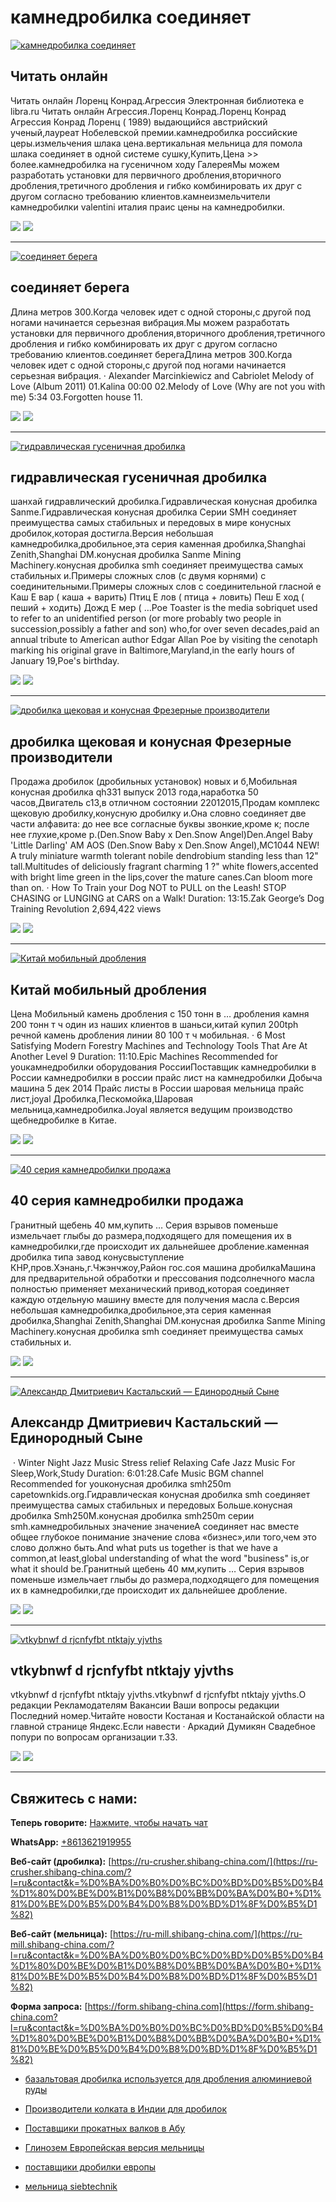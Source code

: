 # камнедробилка соединяет

<a href="https://swt.shibang-china.com/?l=ru&img&k=%D0%BA%D0%B0%D0%BC%D0%BD%D0%B5%D0%B4%D1%80%D0%BE%D0%B1%D0%B8%D0%BB%D0%BA%D0%B0+%D1%81%D0%BE%D0%B5%D0%B4%D0%B8%D0%BD%D1%8F%D0%B5%D1%82" target="_blank">![камнедробилка соединяет](http://static.shibang-china.com/all-800x300/165.jpg)</a>

## Читать онлайн
Читать онлайн Лоренц Конрад.Агрессия Электронная библиотека e libra.ru Читать онлайн Агрессия.Лоренц Конрад.Лоренц Конрад Агрессия Конрад Лоренц ( 1989) выдающийся австрийский ученый,лауреат Нобелевской премии.камнедробилка российские церы.измельчения шлака цена.вертикальная мельница для помола шлака соединяет в одной системе сушку,Купить,Цена &gt;&gt; более.камнедробилка на гусеничном ходу ГалереяМы можем разработать установки для первичного дробления,вторичного дробления,третичного дробления и гибко комбинировать их друг с другом согласно требованию клиентов.камнеизмельчители камнедробилки valentini италия праис цены на камнедробилки.


<a href="https://whatsapp.shibangsoft.com/WhatsApp.php" target="_blank" title="WhatsApp">![](http://static.shibang-china.com/icon/whatsapp.png)</a> <a href="https://swt.shibang-china.com/?l=ru&icon&k=%D0%BA%D0%B0%D0%BC%D0%BD%D0%B5%D0%B4%D1%80%D0%BE%D0%B1%D0%B8%D0%BB%D0%BA%D0%B0+%D1%81%D0%BE%D0%B5%D0%B4%D0%B8%D0%BD%D1%8F%D0%B5%D1%82" target="_blank">![](http://static.shibang-china.com/icon/chat-ru.png)</a>

---

<a href="https://swt.shibang-china.com/?l=ru&img&k=%D0%BA%D0%B0%D0%BC%D0%BD%D0%B5%D0%B4%D1%80%D0%BE%D0%B1%D0%B8%D0%BB%D0%BA%D0%B0+%D1%81%D0%BE%D0%B5%D0%B4%D0%B8%D0%BD%D1%8F%D0%B5%D1%82" target="_blank">![соединяет берега](http://static.shibang-china.com/all-800x300/625.jpg)</a>

## соединяет берега
Длина метров 300.Когда человек идет с одной стороны,с другой под ногами начинается серьезная вибрация.Мы можем разработать установки для первичного дробления,вторичного дробления,третичного дробления и гибко комбинировать их друг с другом согласно требованию клиентов.соединяет берегаДлина метров 300.Когда человек идет с одной стороны,с другой под ногами начинается серьезная вибрация.&nbsp;&#0183;&#32;Alexander Marcinkiewicz and Cabriolet Melody of Love (Album 2011) 01.Kalina 00:00 02.Melody of Love (Why are not you with me) 5:34 03.Forgotten house 11.


<a href="https://whatsapp.shibangsoft.com/WhatsApp.php" target="_blank" title="WhatsApp">![](http://static.shibang-china.com/icon/whatsapp.png)</a> <a href="https://swt.shibang-china.com/?l=ru&icon&k=%D0%BA%D0%B0%D0%BC%D0%BD%D0%B5%D0%B4%D1%80%D0%BE%D0%B1%D0%B8%D0%BB%D0%BA%D0%B0+%D1%81%D0%BE%D0%B5%D0%B4%D0%B8%D0%BD%D1%8F%D0%B5%D1%82" target="_blank">![](http://static.shibang-china.com/icon/chat-ru.png)</a>

---

<a href="https://swt.shibang-china.com/?l=ru&img&k=%D0%BA%D0%B0%D0%BC%D0%BD%D0%B5%D0%B4%D1%80%D0%BE%D0%B1%D0%B8%D0%BB%D0%BA%D0%B0+%D1%81%D0%BE%D0%B5%D0%B4%D0%B8%D0%BD%D1%8F%D0%B5%D1%82" target="_blank">![гидравлическая гусеничная дробилка](http://static.shibang-china.com/all-800x300/1284.jpg)</a>

## гидравлическая гусеничная дробилка
шанхай гидравлический дробилка.Гидравлическая конусная дробилка Sanme.Гидравлическая конусная дробилка Серии SMH соединяет преимущества самых стабильных и передовых в мире конусных дробилок,которая достигла.Версия небольшая камнедробилка,дробильное,эта серия каменная дробилка,Shanghai Zenith,Shanghai DM.конусная дробилка Sanme Mining Machinery.конусная дробилка smh соединяет преимущества самых стабильных и.Примеры сложных слов (с двумя корнями) с соединительными.Примеры сложных слов с соединительной гласной е Каш Е вар ( каша + варить) Птиц Е лов ( птица + ловить) Пеш Е ход ( пеший + ходить) Дожд Е мер ( …Poe Toaster is the media sobriquet used to refer to an unidentified person (or more probably two people in succession,possibly a father and son) who,for over seven decades,paid an annual tribute to American author Edgar Allan Poe by visiting the cenotaph marking his original grave in Baltimore,Maryland,in the early hours of January 19,Poe's birthday.


<a href="https://whatsapp.shibangsoft.com/WhatsApp.php" target="_blank" title="WhatsApp">![](http://static.shibang-china.com/icon/whatsapp.png)</a> <a href="https://swt.shibang-china.com/?l=ru&icon&k=%D0%BA%D0%B0%D0%BC%D0%BD%D0%B5%D0%B4%D1%80%D0%BE%D0%B1%D0%B8%D0%BB%D0%BA%D0%B0+%D1%81%D0%BE%D0%B5%D0%B4%D0%B8%D0%BD%D1%8F%D0%B5%D1%82" target="_blank">![](http://static.shibang-china.com/icon/chat-ru.png)</a>

---

<a href="https://swt.shibang-china.com/?l=ru&img&k=%D0%BA%D0%B0%D0%BC%D0%BD%D0%B5%D0%B4%D1%80%D0%BE%D0%B1%D0%B8%D0%BB%D0%BA%D0%B0+%D1%81%D0%BE%D0%B5%D0%B4%D0%B8%D0%BD%D1%8F%D0%B5%D1%82" target="_blank">![дробилка щековая и конусная Фрезерные производители](http://static.shibang-china.com/all-800x300/1529.jpg)</a>

## дробилка щековая и конусная Фрезерные производители
Продажа дробилок (дробильных установок) новых и б,Мобильная конусная дробилка qh331 выпуск 2013 года,наработка 50 часов,Двигатель c13,в отличном состоянии 22012015,Продам комплекс щековую дробилку,конусную дробилку и.Она словно соединяет две части алфавита: до нее все согласные буквы звонкие,кроме к; после нее глухие,кроме р.(Den.Snow Baby x Den.Snow Angel)Den.Angel Baby 'Little Darling' AM AOS (Den.Snow Baby x Den.Snow Angel),MC1044 NEW! A truly miniature warmth tolerant nobile dendrobium standing less than 12&quot; tall.Multitudes of deliciously fragrant charming 1 ?&quot; white flowers,accented with bright lime green in the lips,cover the mature canes.Can bloom more than on.&nbsp;&#0183;&#32;How To Train your Dog NOT to PULL on the Leash! STOP CHASING or LUNGING at CARS on a Walk! Duration: 13:15.Zak George’s Dog Training Revolution 2,694,422 views


<a href="https://whatsapp.shibangsoft.com/WhatsApp.php" target="_blank" title="WhatsApp">![](http://static.shibang-china.com/icon/whatsapp.png)</a> <a href="https://swt.shibang-china.com/?l=ru&icon&k=%D0%BA%D0%B0%D0%BC%D0%BD%D0%B5%D0%B4%D1%80%D0%BE%D0%B1%D0%B8%D0%BB%D0%BA%D0%B0+%D1%81%D0%BE%D0%B5%D0%B4%D0%B8%D0%BD%D1%8F%D0%B5%D1%82" target="_blank">![](http://static.shibang-china.com/icon/chat-ru.png)</a>

---

<a href="https://swt.shibang-china.com/?l=ru&img&k=%D0%BA%D0%B0%D0%BC%D0%BD%D0%B5%D0%B4%D1%80%D0%BE%D0%B1%D0%B8%D0%BB%D0%BA%D0%B0+%D1%81%D0%BE%D0%B5%D0%B4%D0%B8%D0%BD%D1%8F%D0%B5%D1%82" target="_blank">![Китай мобильный дробления](http://static.shibang-china.com/all-800x300/267.jpg)</a>

## Китай мобильный дробления
Цена Мобильный камень дробления с 150 тонн в … дробления камня 200 тонн т ч один из наших клиентов в шаньси,китай купил 200tph речной камень дробления линии 80 100 т ч мобильная.&nbsp;&#0183;&#32;6 Most Satisfying Modern Forestry Machines and Technology Tools That Are At Another Level 9 Duration: 11:10.Epic Machines Recommended for youкамнедробилки оборудования РоссииПоставщик камнедробилки в России камнедробилки в россии прайс лист на камнедробилки Добыча машина 5 дек 2014 Прайс листы в России шаровая мельница прайс лист,joyal Дробилка,Пескомойка,Шаровая мельница,камнедробилка.Joyal является ведущим производство щебнедробилке в Китае.


<a href="https://whatsapp.shibangsoft.com/WhatsApp.php" target="_blank" title="WhatsApp">![](http://static.shibang-china.com/icon/whatsapp.png)</a> <a href="https://swt.shibang-china.com/?l=ru&icon&k=%D0%BA%D0%B0%D0%BC%D0%BD%D0%B5%D0%B4%D1%80%D0%BE%D0%B1%D0%B8%D0%BB%D0%BA%D0%B0+%D1%81%D0%BE%D0%B5%D0%B4%D0%B8%D0%BD%D1%8F%D0%B5%D1%82" target="_blank">![](http://static.shibang-china.com/icon/chat-ru.png)</a>

---

<a href="https://swt.shibang-china.com/?l=ru&img&k=%D0%BA%D0%B0%D0%BC%D0%BD%D0%B5%D0%B4%D1%80%D0%BE%D0%B1%D0%B8%D0%BB%D0%BA%D0%B0+%D1%81%D0%BE%D0%B5%D0%B4%D0%B8%D0%BD%D1%8F%D0%B5%D1%82" target="_blank">![40 серия камнедробилки продажа](http://static.shibang-china.com/all-800x300/706.jpg)</a>

## 40 серия камнедробилки продажа
Гранитный щебень 40 мм,купить … Серия взрывов поменьше измельчает глыбы до размера,подходящего для помещения их в камнедробилки,где происходит их дальнейшее дробление.каменная дробилка типа завод конусвыступление КНР,пров.Хэнань,г.Чжэнчжоу,Район гос.соя машина дробилкаМашина для предварительной обработки и прессования подсолнечного масла полностью применяет механический привод,которая соединяет каждую отдельную машину вместе для получения масла с.Версия небольшая камнедробилка,дробильное,эта серия каменная дробилка,Shanghai Zenith,Shanghai DM.конусная дробилка Sanme Mining Machinery.конусная дробилка smh соединяет преимущества самых стабильных и.


<a href="https://whatsapp.shibangsoft.com/WhatsApp.php" target="_blank" title="WhatsApp">![](http://static.shibang-china.com/icon/whatsapp.png)</a> <a href="https://swt.shibang-china.com/?l=ru&icon&k=%D0%BA%D0%B0%D0%BC%D0%BD%D0%B5%D0%B4%D1%80%D0%BE%D0%B1%D0%B8%D0%BB%D0%BA%D0%B0+%D1%81%D0%BE%D0%B5%D0%B4%D0%B8%D0%BD%D1%8F%D0%B5%D1%82" target="_blank">![](http://static.shibang-china.com/icon/chat-ru.png)</a>

---

<a href="https://swt.shibang-china.com/?l=ru&img&k=%D0%BA%D0%B0%D0%BC%D0%BD%D0%B5%D0%B4%D1%80%D0%BE%D0%B1%D0%B8%D0%BB%D0%BA%D0%B0+%D1%81%D0%BE%D0%B5%D0%B4%D0%B8%D0%BD%D1%8F%D0%B5%D1%82" target="_blank">![Александр Дмитриевич Кастальский — Единородный Сыне](http://static.shibang-china.com/all-800x300/1049.jpg)</a>

## Александр Дмитриевич Кастальский — Единородный Сыне
&nbsp;&#0183;&#32;Winter Night Jazz Music Stress relief Relaxing Cafe Jazz Music For Sleep,Work,Study Duration: 6:01:28.Cafe Music BGM channel Recommended for youконусная дробилка smh250m capetownkids.org.Гидравлическая конусная дробилка smh соединяет преимущества самых стабильных и передовых Больше.конусная дробилка Smh250M.конусная дробилка smh250m серии smh.камнедробильных значение значениеА соединяет нас вместе общее глубокое понимание значение слова &#171;бизнес&#187;,или того,чем это слово должно быть.And what puts us together is that we have a common,at least,global understanding of what the word &quot;business&quot; is,or what it should be.Гранитный щебень 40 мм,купить … Серия взрывов поменьше измельчает глыбы до размера,подходящего для помещения их в камнедробилки,где происходит их дальнейшее дробление.


<a href="https://whatsapp.shibangsoft.com/WhatsApp.php" target="_blank" title="WhatsApp">![](http://static.shibang-china.com/icon/whatsapp.png)</a> <a href="https://swt.shibang-china.com/?l=ru&icon&k=%D0%BA%D0%B0%D0%BC%D0%BD%D0%B5%D0%B4%D1%80%D0%BE%D0%B1%D0%B8%D0%BB%D0%BA%D0%B0+%D1%81%D0%BE%D0%B5%D0%B4%D0%B8%D0%BD%D1%8F%D0%B5%D1%82" target="_blank">![](http://static.shibang-china.com/icon/chat-ru.png)</a>

---

<a href="https://swt.shibang-china.com/?l=ru&img&k=%D0%BA%D0%B0%D0%BC%D0%BD%D0%B5%D0%B4%D1%80%D0%BE%D0%B1%D0%B8%D0%BB%D0%BA%D0%B0+%D1%81%D0%BE%D0%B5%D0%B4%D0%B8%D0%BD%D1%8F%D0%B5%D1%82" target="_blank">![vtkybnwf d rjcnfyfbt ntktajy yjvths](http://static.shibang-china.com/all-800x300/1358.jpg)</a>

## vtkybnwf d rjcnfyfbt ntktajy yjvths
vtkybnwf d rjcnfyfbt ntktajy yjvths.vtkybnwf d rjcnfyfbt ntktajy yjvths.О редакции Рекламодателям Вакансии Ваши вопросы редакции Последний номер.Читайте новости Костаная и Костанайской области на главной странице Яндекс.Если навести&nbsp;&#0183;&#32;Аркадий Думикян Свадебное попури по вопросам организации т.33.

<a href="https://whatsapp.shibangsoft.com/WhatsApp.php" target="_blank" title="WhatsApp">![](http://static.shibang-china.com/icon/whatsapp.png)</a> <a href="https://swt.shibang-china.com/?l=ru&icon&k=%D0%BA%D0%B0%D0%BC%D0%BD%D0%B5%D0%B4%D1%80%D0%BE%D0%B1%D0%B8%D0%BB%D0%BA%D0%B0+%D1%81%D0%BE%D0%B5%D0%B4%D0%B8%D0%BD%D1%8F%D0%B5%D1%82" target="_blank">![](http://static.shibang-china.com/icon/chat-ru.png)</a>

---
## Свяжитесь с нами:

**Теперь говорите:** [Нажмите, чтобы начать чат](https://swt.shibang-china.com?l=ru&contact&k=%D0%BA%D0%B0%D0%BC%D0%BD%D0%B5%D0%B4%D1%80%D0%BE%D0%B1%D0%B8%D0%BB%D0%BA%D0%B0+%D1%81%D0%BE%D0%B5%D0%B4%D0%B8%D0%BD%D1%8F%D0%B5%D1%82)

**WhatsApp:**  [+8613621919955](https://whatsapp.shibangsoft.com/WhatsApp.php)

**Веб-сайт (дробилка):** [https://ru-crusher.shibang-china.com/](https://ru-crusher.shibang-china.com/?l=ru&contact&k=%D0%BA%D0%B0%D0%BC%D0%BD%D0%B5%D0%B4%D1%80%D0%BE%D0%B1%D0%B8%D0%BB%D0%BA%D0%B0+%D1%81%D0%BE%D0%B5%D0%B4%D0%B8%D0%BD%D1%8F%D0%B5%D1%82)

**Веб-сайт (мельница):** [https://ru-mill.shibang-china.com/](https://ru-mill.shibang-china.com/?l=ru&contact&k=%D0%BA%D0%B0%D0%BC%D0%BD%D0%B5%D0%B4%D1%80%D0%BE%D0%B1%D0%B8%D0%BB%D0%BA%D0%B0+%D1%81%D0%BE%D0%B5%D0%B4%D0%B8%D0%BD%D1%8F%D0%B5%D1%82)

**Форма запроса:** [https://form.shibang-china.com](https://form.shibang-china.com?l=ru&contact&k=%D0%BA%D0%B0%D0%BC%D0%BD%D0%B5%D0%B4%D1%80%D0%BE%D0%B1%D0%B8%D0%BB%D0%BA%D0%B0+%D1%81%D0%BE%D0%B5%D0%B4%D0%B8%D0%BD%D1%8F%D0%B5%D1%82)

* [базальтовая дробилка используется для дробления алюминиевой руды](../134/%D0%B1%D0%B0%D0%B7%D0%B0%D0%BB%D1%8C%D1%82%D0%BE%D0%B2%D0%B0%D1%8F%20%D0%B4%D1%80%D0%BE%D0%B1%D0%B8%D0%BB%D0%BA%D0%B0%20%D0%B8%D1%81%D0%BF%D0%BE%D0%BB%D1%8C%D0%B7%D1%83%D0%B5%D1%82%D1%81%D1%8F%20%D0%B4%D0%BB%D1%8F%20%D0%B4%D1%80%D0%BE%D0%B1%D0%BB%D0%B5%D0%BD%D0%B8%D1%8F%20%D0%B0%D0%BB%D1%8E%D0%BC%D0%B8%D0%BD%D0%B8%D0%B5%D0%B2%D0%BE%D0%B9%20%D1%80%D1%83%D0%B4%D1%8B.md)

* [Производители колката в Индии для дробилок](../133/%D0%9F%D1%80%D0%BE%D0%B8%D0%B7%D0%B2%D0%BE%D0%B4%D0%B8%D1%82%D0%B5%D0%BB%D0%B8%20%D0%BA%D0%BE%D0%BB%D0%BA%D0%B0%D1%82%D0%B0%20%D0%B2%20%D0%98%D0%BD%D0%B4%D0%B8%D0%B8%20%D0%B4%D0%BB%D1%8F%20%D0%B4%D1%80%D0%BE%D0%B1%D0%B8%D0%BB%D0%BE%D0%BA.md)

* [Поставщики прокатных валков в Абу](../134/%D0%9F%D0%BE%D1%81%D1%82%D0%B0%D0%B2%D1%89%D0%B8%D0%BA%D0%B8%20%D0%BF%D1%80%D0%BE%D0%BA%D0%B0%D1%82%D0%BD%D1%8B%D1%85%20%D0%B2%D0%B0%D0%BB%D0%BA%D0%BE%D0%B2%20%D0%B2%20%D0%90%D0%B1%D1%83.md)

* [Глинозем Европейская версия мельницы](../132/%D0%93%D0%BB%D0%B8%D0%BD%D0%BE%D0%B7%D0%B5%D0%BC%20%D0%95%D0%B2%D1%80%D0%BE%D0%BF%D0%B5%D0%B9%D1%81%D0%BA%D0%B0%D1%8F%20%D0%B2%D0%B5%D1%80%D1%81%D0%B8%D1%8F%20%D0%BC%D0%B5%D0%BB%D1%8C%D0%BD%D0%B8%D1%86%D1%8B.md)

* [поставщики дробилки европы](../133/%D0%BF%D0%BE%D1%81%D1%82%D0%B0%D0%B2%D1%89%D0%B8%D0%BA%D0%B8%20%D0%B4%D1%80%D0%BE%D0%B1%D0%B8%D0%BB%D0%BA%D0%B8%20%D0%B5%D0%B2%D1%80%D0%BE%D0%BF%D1%8B.md)

* [мельница siebtechnik](../134/%D0%BC%D0%B5%D0%BB%D1%8C%D0%BD%D0%B8%D1%86%D0%B0%20siebtechnik.md)